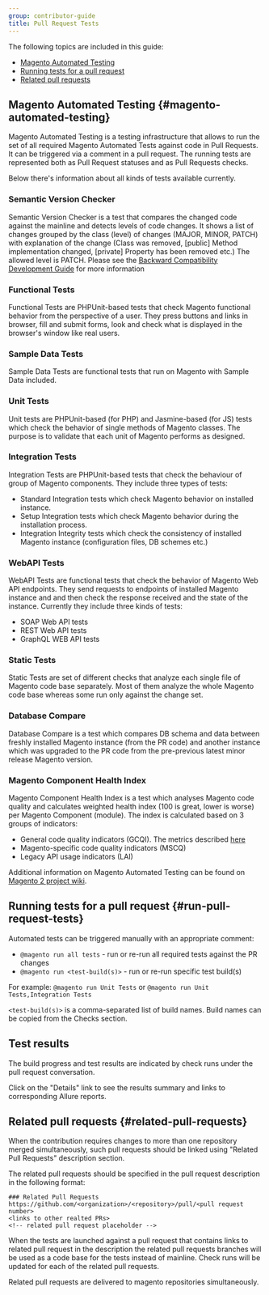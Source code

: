 ```yaml
---
group: contributor-guide
title: Pull Request Tests
---
```


The following topics are included in this guide:

-  [Magento Automated Testing](#magento-automated-testing)
-  [Running tests for a pull request](#run-pull-request-tests)
-  [Related pull requests](#related-pull-requests)

## Magento Automated Testing {#magento-automated-testing}

Magento Automated Testing is a testing infrastructure that allows to run the set of all required Magento Automated Tests against code in Pull Requests. It can be triggered via a comment in a pull request. The running tests are represented both as Pull Request statuses and as Pull Requests checks.

Below there's information about all kinds of tests available currently.

### Semantic Version Checker

Semantic Version Checker is a test that compares the changed code against the mainline and detects levels of code changes. It shows a list of changes grouped by the class (level) of changes (MAJOR, MINOR, PATCH) with explanation of the change (Class was removed, [public] Method implementation changed, [private] Property has been removed etc.) The allowed level is PATCH.
Please see the [Backward Compatibility Development Guide](https://devdocs.magento.com/guides/v2.3/contributor-guide/backward-compatible-development/index.html) for more information

### Functional Tests

Functional Tests are PHPUnit-based tests that check Magento functional behavior from the perspective of a user. They press buttons and links in browser, fill and submit forms, look and check what is displayed in the browser's window like real users.

### Sample Data Tests

Sample Data Tests are functional tests that run on Magento with Sample Data included.

### Unit Tests

Unit tests are PHPUnit-based (for PHP) and Jasmine-based (for JS) tests which check the behavior of single methods of Magento classes. The purpose is to validate that each unit of Magento performs as designed.

### Integration Tests

Integration Tests are PHPUnit-based tests that check the behaviour of group of Magento components. They include three types of tests:

-  Standard Integration tests which check Magento behavior on installed instance.
-  Setup Integration tests which check Magento behavior during the installation process.
-  Integration Integrity tests which check the consistency of installed Magento instance (configuration files, DB schemes etc.)

### WebAPI Tests
WebAPI Tests are functional tests that check the behavior of Magento Web API endpoints. They send requests to endpoints of installed Magento instance and and then check the response received and the state of the instance. Currently they include three kinds of tests:

-  SOAP Web API tests
-  REST Web API tests
-  GraphQL WEB API tests

### Static Tests

Static Tests are set of different checks that analyze each single file of Magento code base separately. Most of them analyze the whole Magento code base whereas some run only against the change set.

### Database Compare

Database Compare is a test which compares DB schema and data between freshly installed Magento instance (from the PR code) and another instance which was upgraded to the PR code from the pre-previous latest minor release Magento version.

### Magento Component Health Index

Magento Component Health Index is a test which analyses Magento code quality and calculates weighted health index (100 is great, lower is worse) per Magento Component (module). The index is calculated based on 3 groups of indicators:

-  General code quality indicators (GCQI). The metrics described [here](http://pdepend.org/documentation/software-metrics/index.html)
-  Magento-specific code quality indicators (MSCQ)
-  Legacy API usage indicators (LAI)

Additional information on Magento Automated Testing can be found on [Magento 2 project wiki](https://github.com/magento/magento2/wiki/Magento-Automated-Testing).

## Running tests for a pull request {#run-pull-request-tests}

Automated tests can be triggered manually with an appropriate comment:

-  `@magento run all tests` - run or re-run all required tests against the PR changes
-  `@magento run <test-build(s)>` - run or re-run specific test build(s)

For example: `@magento run Unit Tests` or `@magento run Unit Tests,Integration Tests`

`<test-build(s)>` is a comma-separated list of build names. Build names can be copied from the Checks section.

## Test results

The build progress and test results are indicated by check runs under the pull request conversation.

Click on the "Details" link to see the results summary and links to corresponding Allure reports.

## Related pull requests {#related-pull-requests}

When the contribution requires changes to more than one repository merged simultaneously, such pull requests should be linked using "Related Pull Requests" description section.

The related pull requests should be specified in the pull request description in the following format:

```lang-none
### Related Pull Requests
https://github.com/<organization>/<repository>/pull/<pull request number>
<links to other realted PRs>
<!-- related pull request placeholder -->
```

When the tests are launched against a pull request that contains links to related pull request in the description the related pull requests branches will be used as a code base for the tests instead of mainline.
Check runs will be updated for each of the related pull requests.

Related pull requests are delivered to magento repositories simultaneously.
